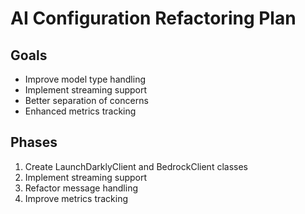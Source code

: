 # AI Configuration Refactoring Plan

## Goals
- Improve model type handling
- Implement streaming support
- Better separation of concerns
- Enhanced metrics tracking

## Phases
1. Create LaunchDarklyClient and BedrockClient classes
2. Implement streaming support
3. Refactor message handling
4. Improve metrics tracking

